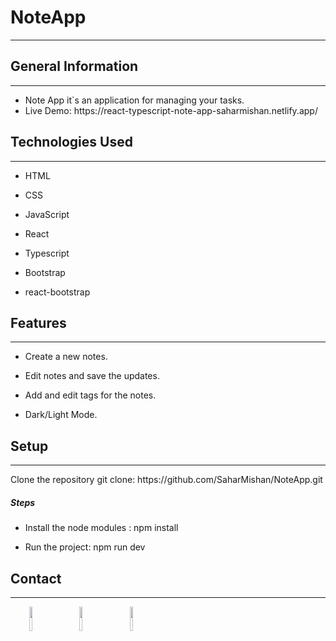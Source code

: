 
<h1>NoteApp</h1>
<hr><h2>General Information</h2>
<hr><ul>
<li>Note App it`s an application for managing your tasks.</li>
<li>Live Demo: https://react-typescript-note-app-saharmishan.netlify.app/</li>
</ul>
 
<h2>Technologies Used</h2>
<hr><ul>
<li>HTML</li>
</ul><ul>
<li>CSS</li>
</ul><ul>
<li>JavaScript</li>
</ul><ul>
<li>React</li>
</ul><ul>
<li>Typescript</li>
</ul><ul>
<li>Bootstrap</li>
</ul><ul>
<li>react-bootstrap</li>
</ul><h2>Features</h2>
<hr><ul>
<li>Create a new notes.</li>
</ul><ul>
<li>Edit notes and save the updates.</li>
</ul><ul>
<li>Add and edit tags for the notes.</li>
</ul><ul>
<li>Dark/Light Mode.</li>
</ul><h2>Setup</h2>
<hr><p>Clone the repository git clone: https://github.com/SaharMishan/NoteApp.git</p><h5>Steps</h5><ul>
<li>Install the node modules : npm install</li>
</ul><ul>
<li>Run the project: npm run dev</li>
</ul><h2>Contact</h2>
<hr><p><span style="margin-right: 30px;"></span><a href="https://www.linkedin.com/in/sahar-mishan-083666156/"><img target="_blank" src="https://cdn.jsdelivr.net/gh/devicons/devicon/icons/linkedin/linkedin-original.svg" style="width: 10%;"></a><span style="margin-right: 30px;"></span><a href="https://github.com/SaharMishan"><img target="_blank" src="https://cdn.jsdelivr.net/gh/devicons/devicon/icons/github/github-original.svg" style="width: 10%;"></a><span style="margin-right: 30px;"></span><a href="https://www.facebook.com/sahar.mishan"><img target="_blank" src="https://cdn.jsdelivr.net/gh/devicons/devicon/icons/facebook/facebook-original.svg" style="width: 10%;"></a></p>
